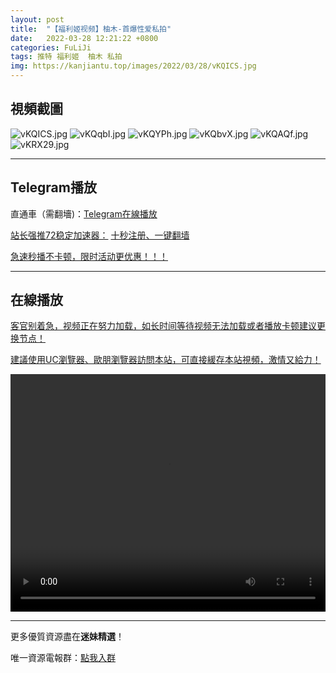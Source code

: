 ```yaml
---
layout: post
title:  "【福利姬视频】柚木-首爆性爱私拍"
date:   2022-03-28 12:21:22 +0800
categories: FuLiJi
tags: 推特 福利姬  柚木 私拍
img: https://kanjiantu.top/images/2022/03/28/vKQICS.jpg
---
```



## 視頻截圖

![vKQICS.jpg](https://kanjiantu.top/images/2022/03/28/vKQICS.jpg)
![vKQqbI.jpg](https://kanjiantu.top/images/2022/03/28/vKQqbI.jpg)
![vKQYPh.jpg](https://kanjiantu.top/images/2022/03/28/vKQYPh.jpg)
![vKQbvX.jpg](https://kanjiantu.top/images/2022/03/28/vKQbvX.jpg)
![vKQAQf.jpg](https://kanjiantu.top/images/2022/03/28/vKQAQf.jpg)
![vKRX29.jpg](https://kanjiantu.top/images/2022/03/28/vKRX29.jpg)

* * *
## Telegram播放

直通車（需翻墻)：[Telegram在線播放](https://t.me/mimeijingxuan/273)

<u>站长强推72稳定加速器：</u> [十秒注册、一键翻墙](https://www.mimei.blog/skip/vpn.html)


<u>急速秒播不卡顿，限时活动更优惠！！！</u>
* * *
## 在線播放
<u>客官别着急，视频正在努力加载，如长时间等待视频无法加载或者播放卡顿建议更换节点！</u>

<u>建議使用UC瀏覽器、歐朋瀏覽器訪問本站，可直接緩存本站視頻，激情又給力！</u>
<center><video src="https://cdn.publer.io/uploads/videos/6247f266db2797357edec80d/c87d89b386235b4a93cc733bc9f30381.mp4" width="100%" height="380px" controls="controls"></video></center>


* * *
更多優質資源盡在**迷妹精選**！

唯一資源電報群：[點我入群](https://t.me/mimeijingxuan)


